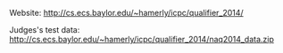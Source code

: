 Website: http://cs.ecs.baylor.edu/~hamerly/icpc/qualifier_2014/

Judges's test data: http://cs.ecs.baylor.edu/~hamerly/icpc/qualifier_2014/naq2014_data.zip